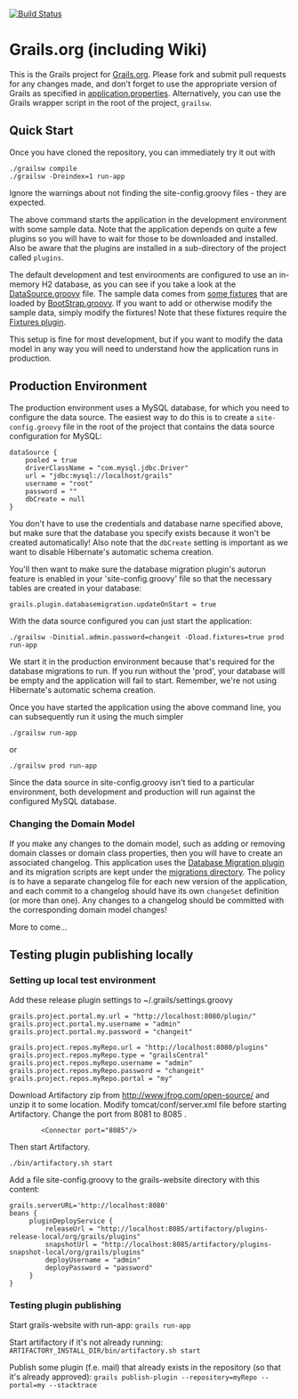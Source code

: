[![Build Status](https://travis-ci.org/grails-samples/grails-website.svg)](https://travis-ci.org/grails-samples/grails-website)

# Grails.org (including Wiki)

This is the Grails project for [Grails.org](http://www.grails.org). Please fork and submit pull requests for any changes made, and don't forget to use the appropriate version of Grails as specified in [application.properties](https://github.com/grails-samples/grails-website/blob/master/application.properties). Alternatively, you can use the Grails wrapper script in the root of the project, `grailsw`.

## Quick Start

Once you have cloned the repository, you can immediately try it out with

    ./grailsw compile
    ./grailsw -Dreindex=1 run-app

Ignore the warnings about not finding the site-config.groovy files - they are expected.

The above command starts the application in the development environment with some sample data. Note that the application depends on quite a few plugins so you will have to wait for those to be downloaded and installed. Also be aware that the plugins are installed in a sub-directory of the project called `plugins`.

The default development and test environments are configured to use an in-memory H2 database, as you can see if you take a look at the [DataSource.groovy](https://github.com/grails-samples/grails-website/blob/master/grails-app/conf/DataSource.groovy) file. The sample data comes from [some fixtures](https://github.com/grails-samples/grails-website/tree/master/fixtures/) that are loaded by [BootStrap.groovy](https://github.com/grails-samples/grails-website/blob/master/grails-app/conf/BootStrap.groovy). If you want to add or otherwise modify the sample data, simply modify the fixtures! Note that these fixtures require the [Fixtures plugin](http://grails.org/plugin/fixtures).

This setup is fine for most development, but if you want to modify the data model in any way you will need to understand how the application runs in production.

## Production Environment

The production environment uses a MySQL database, for which you need to configure the data source. The easiest way to do this is to create a `site-config.groovy` file in the root of the project that contains the data source configuration for MySQL:

    dataSource {
        pooled = true
        driverClassName = "com.mysql.jdbc.Driver"
        url = "jdbc:mysql://localhost/grails"
        username = "root"
        password = ""
        dbCreate = null
    }

You don't have to use the credentials and database name specified above, but make sure that the database you specify exists because it won't be created automatically! Also note that the `dbCreate` setting is important as we want to disable Hibernate's automatic schema creation.

You'll then want to make sure the database migration plugin's autorun feature is enabled in your 'site-config.groovy' file so that the necessary tables are created in your database:

    grails.plugin.databasemigration.updateOnStart = true

With the data source configured you can just start the application:

    ./grailsw -Dinitial.admin.password=changeit -Dload.fixtures=true prod run-app

We start it in the production environment because that's required for the database migrations to run. If you run without the 'prod', your database will be empty and the application will fail to start. Remember, we're not using Hibernate's automatic schema creation.

Once you have started the application using the above command line, you can subsequently run it using the much simpler

    ./grailsw run-app

or

    ./grailsw prod run-app

Since the data source in site-config.groovy isn't tied to a particular environment, both development and production will run against the configured MySQL database.

### Changing the Domain Model

If you make any changes to the domain model, such as adding or removing domain classes or domain class properties, then you will have to create an associated changelog. This application uses the [Database Migration plugin](http://grails.org/plugin/database-migration) and its migration scripts are kept under the [migrations directory](https://github.com/grails-samples/grails-website/tree/master/migrations/). The policy is to have a separate changelog file for each new version of the application, and each commit to a changelog should have its own `changeSet` definition (or more than one). Any changes to a changelog should be committed with the corresponding domain model changes!

More to come...

## Testing plugin publishing locally

### Setting up local test environment

Add these release plugin settings to ~/.grails/settings.groovy
```
grails.project.portal.my.url = "http://localhost:8080/plugin/"
grails.project.portal.my.username = "admin"
grails.project.portal.my.password = "changeit"

grails.project.repos.myRepo.url = "http://localhost:8080/plugins"
grails.project.repos.myRepo.type = "grailsCentral"
grails.project.repos.myRepo.username = "admin"
grails.project.repos.myRepo.password = "changeit"
grails.project.repos.myRepo.portal = "my"
```

Download Artifactory zip from http://www.jfrog.com/open-source/ and unzip it to some location.
Modify tomcat/conf/server.xml file before starting Artifactory. Change the port from 8081 to 8085 .
```
        <Connector port="8085"/>
```
Then start Artifactory.
```
./bin/artifactory.sh start
```

Add a file site-config.groovy to the grails-website directory with this content:
```
grails.serverURL='http://localhost:8080'
beans {
     pluginDeployService {
         releaseUrl = "http://localhost:8085/artifactory/plugins-release-local/org/grails/plugins"
         snapshotUrl = "http://localhost:8085/artifactory/plugins-snapshot-local/org/grails/plugins"
         deployUsername = "admin"
         deployPassword = "password"
     }
}
```

### Testing plugin publishing

Start grails-website with run-app:
```grails run-app```

Start artifactory if it's not already running:
```ARTIFACTORY_INSTALL_DIR/bin/artifactory.sh start```

Publish some plugin (f.e. mail) that already exists in the repository (so that it's already approved):
```grails publish-plugin --repository=myRepo --portal=my --stacktrace```
